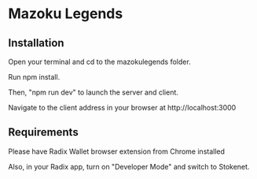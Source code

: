 # Mazoku Legends

## Installation

Open your terminal and cd to the mazokulegends folder.

Run npm install.

Then, "npm run dev" to launch the server and client.

Navigate to the client address in your browser at http://localhost:3000

## Requirements

Please have Radix Wallet browser extension from Chrome installed

Also, in your Radix app, turn on "Developer Mode" and switch to Stokenet.